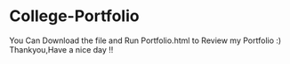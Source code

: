 # College-Portfolio
You Can Download the file and Run Portfolio.html to Review my Portfolio :)
Thankyou,Have a nice day !!
